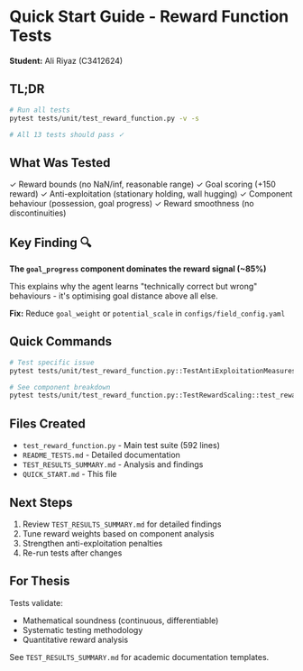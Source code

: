 # Quick Start Guide - Reward Function Tests

**Student:** Ali Riyaz (C3412624)

## TL;DR

```bash
# Run all tests
pytest tests/unit/test_reward_function.py -v -s

# All 13 tests should pass ✓
```

## What Was Tested

✓ Reward bounds (no NaN/inf, reasonable range)
✓ Goal scoring (+150 reward)
✓ Anti-exploitation (stationary holding, wall hugging)
✓ Component behaviour (possession, goal progress)
✓ Reward smoothness (no discontinuities)

## Key Finding 🔍

**The `goal_progress` component dominates the reward signal (~85%)**

This explains why the agent learns "technically correct but wrong" behaviours - it's optimising goal distance above all else.

**Fix:** Reduce `goal_weight` or `potential_scale` in `configs/field_config.yaml`

## Quick Commands

```bash
# Test specific issue
pytest tests/unit/test_reward_function.py::TestAntiExploitationMeasures::test_stationary_ball_holding_penalty -v -s

# See component breakdown
pytest tests/unit/test_reward_function.py::TestRewardScaling::test_reward_component_balance -v -s
```

## Files Created

- `test_reward_function.py` - Main test suite (592 lines)
- `README_TESTS.md` - Detailed documentation
- `TEST_RESULTS_SUMMARY.md` - Analysis and findings
- `QUICK_START.md` - This file

## Next Steps

1. Review `TEST_RESULTS_SUMMARY.md` for detailed findings
2. Tune reward weights based on component analysis
3. Strengthen anti-exploitation penalties
4. Re-run tests after changes

## For Thesis

Tests validate:
- Mathematical soundness (continuous, differentiable)
- Systematic testing methodology
- Quantitative reward analysis

See `TEST_RESULTS_SUMMARY.md` for academic documentation templates.